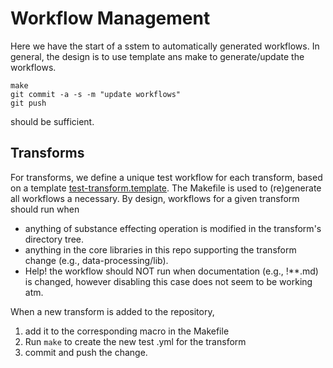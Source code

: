 # Workflow Management

Here we have the start of a sstem to automatically generated workflows. 
In general, the design is to use template ans make to generate/update the workflows.

```
make
git commit -a -s -m "update workflows"
git push
```

should be sufficient.

## Transforms 
For transforms, we define a unique test workflow for each transform, based on a template [test-transform.template](test-transform.template).
The Makefile is used to (re)generate all workflows a necessary.  By design, workflows for a given transform should run when

* anything of substance effecting operation is modified in the transform's directory tree.
* anything in the core libraries in this repo supporting the transform change (e.g., data-processing/lib).
* Help! the workflow should NOT run when documentation (e.g., !**.md) is changed, however disabling this case does not seem to be working atm.

When a new transform is added to the repository, 

1. add it to the corresponding macro in the Makefile 
1. Run `make` to create the new test .yml for the transform
1. commit and push the change.

